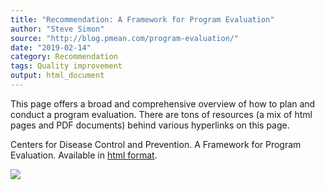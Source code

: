 ```yaml
---
title: "Recommendation: A Framework for Program Evaluation"
author: "Steve Simon"
source: "http://blog.pmean.com/program-evaluation/"
date: "2019-02-14"
category: Recommendation
tags: Quality improvement
output: html_document
---
```


This page offers a broad and comprehensive overview of how to plan and
conduct a program evaluation. There are tons of resources (a mix of html
pages and PDF documents) behind various hyperlinks on this
page.

<!---More--->

Centers for Disease Control and Prevention. A Framework for Program
Evaluation. Available in [html
format](https://www.cdc.gov/eval/framework/index.htm).

![](../../../web/images/19/program-evaluation01.png)




